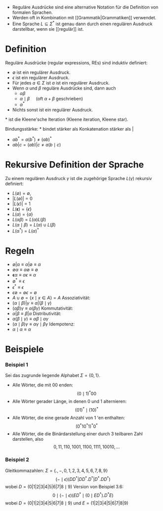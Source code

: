 - Reguläre Ausdrücke sind eine alternative Notation für die Definition von formalen Sprachen.
- Werden oft in Kombination mit [[Grammatik|Grammatiken]] verwendet.
- Eine Sprache $L \subseteq \Sigma^*$ ist genau dann durch einen regulären Ausdruck darstellbar, wenn sie [[regulär]] ist.


# Definition
Reguläre Ausdrücke (regular expressions, REs) sind induktiv definiert:
- $\emptyset$ ist ein regulärer Ausdruck.
- $\epsilon$ ist ein regulärer Ausdruck.
- Für jedes $a \in \Sigma$ ist $a$ ist ein regulärer Ausdruck.
- Wenn $\alpha$ und $\beta$ reguläre Ausdrücke sind, dann auch
	- $\alpha \beta$
	- $\alpha \mid \beta \quad$ (oft $\alpha+\beta$ geschrieben)
	- $\alpha^*$
- Nichts sonst ist ein regulärer Ausdruck.

$*$ ist die Kleene'sche Iteration (Kleene iteration, Kleene star).

Bindungsstärke: * bindet stärker als Konkatenation stärker als |
- $a b^*=a\left(b^*\right) \neq(a b)^*$
- $a b|c=(a b)| c \neq a(b \mid c)$



# Rekursive Definition der Sprache
Zu einem regulären Ausdruck $\gamma$ ist die zugehörige Sprache $L(\gamma)$ rekursiv definiert:
- $L(\emptyset)=\emptyset$, 
- $|L(\emptyset)|=0$
- $|L(\epsilon)|=1$
- $L(\boldsymbol{\epsilon})=\{\epsilon\}$
- $L(a)=\{a\}$
- $L(\alpha \beta)=L(\alpha) L(\beta)$
- $L(\alpha \mid \beta)=L(\alpha) \cup L(\beta)$
- $L\left(\alpha^*\right)=L(\alpha)^*$


# Regeln
- $\emptyset|\alpha \equiv \alpha| \emptyset \equiv \alpha$
- $\emptyset \alpha \equiv \alpha \emptyset \equiv \emptyset$
- $\boldsymbol{\epsilon} \alpha \equiv \alpha \epsilon \equiv \alpha$
- $\emptyset^* \equiv \epsilon$
- $\epsilon^* \equiv \epsilon$
- $\epsilon \emptyset = \emptyset \epsilon =\emptyset$
- $A \cup \emptyset=\{x \mid x \in A\}=A$
Assoziativität:
- $(\alpha \mid \beta)|\gamma \equiv \alpha|(\beta \mid \gamma)$
- $(\alpha \beta) \gamma \equiv \alpha(\beta \gamma)$
Kommutativität:
- $\alpha|\beta \equiv \beta| \alpha$
Distributivität:
- $\alpha(\beta \mid \gamma) \equiv \alpha \beta \mid \alpha \gamma$
- $(\alpha \mid \beta) \gamma \equiv \alpha \gamma \mid \beta \gamma$
Idempotenz:
- $\alpha \mid \alpha \equiv \alpha$



# Beispiele
### Beispiel 1
Sei das zugrunde liegende Alphabet $\Sigma=\{0,1\}$.
- Alle Wörter, die mit 00 enden:
$$\begin{equation*}
(0 \mid 1)^* 00
\end{equation*}$$
- Alle Wörter gerader Länge, in denen 0 und 1 alternieren:
$$\begin{equation*}
(01)^* \mid(10)^*
\end{equation*}$$
- Alle Wörter, die eine gerade Anzahl von 1 'en enthalten:
$$\begin{equation*}
\left(0^* 10^* 1\right)^* 0^*
\end{equation*}$$
- Alle Wörter, die die Binärdarstellung einer durch 3 teilbaren Zahl darstellen, also
$$\begin{equation*}
0,11,110,1001,1100,1111,10010, \ldots
\end{equation*}$$


### Beispiel 2
Gleitkommazahlen: $\Sigma=\{.,-, 0,1,2,3,4,5,6,7,8,9\}$
$$\begin{equation*}
(-\mid \epsilon)\left(D D^*\left|D D^* . D^*\right| D^* . D D^*\right)
\end{equation*}$$
wobei $D=(0|1| 2|3| 4|5| 6|7| 8 \mid 9)$
Version von Beispiel 3.6:
$$\begin{equation*}
0 \mid(-\mid \epsilon)\left(E D^* \mid\left(0 \mid E D^*\right) . D^* E\right)
\end{equation*}$$
wobei $D=(0|1| 2|3| 4|5| 6|7| 8 \mid 9)$ und $E=(1|2| 3|4| 5|6| 7|8| 9)$


